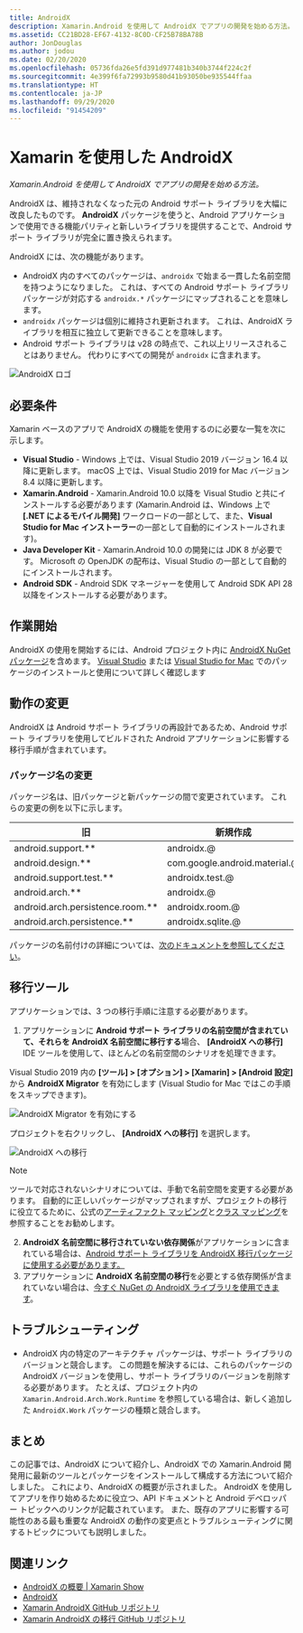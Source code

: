 ```yaml
---
title: AndroidX
description: Xamarin.Android を使用して AndroidX でアプリの開発を始める方法。
ms.assetid: CC21BD28-EF67-4132-8C0D-CF25B78BA78B
author: JonDouglas
ms.author: jodou
ms.date: 02/20/2020
ms.openlocfilehash: 05736fda26e5fd391d977481b340b3744f224c2f
ms.sourcegitcommit: 4e399f6fa72993b9580d41b93050be935544ffaa
ms.translationtype: HT
ms.contentlocale: ja-JP
ms.lasthandoff: 09/29/2020
ms.locfileid: "91454209"
---
```

# <a name="androidx-with-xamarin"></a>Xamarin を使用した AndroidX

_Xamarin.Android を使用して AndroidX でアプリの開発を始める方法。_

AndroidX は、維持されなくなった元の Android サポート ライブラリを大幅に改良したものです。 **AndroidX** パッケージを使うと、Android アプリケーションで使用できる機能パリティと新しいライブラリを提供することで、Android サポート ライブラリが完全に置き換えられます。

AndroidX には、次の機能があります。

- AndroidX 内のすべてのパッケージは、`androidx` で始まる一貫した名前空間を持つようになりました。 これは、すべての Android サポート ライブラリ パッケージが対応する `androidx.*` パッケージにマップされることを意味します。
- `androidx` パッケージは個別に維持され更新されます。 これは、AndroidX ライブラリを相互に独立して更新できることを意味します。
- Android サポート ライブラリは v28 の時点で、これ以上リリースされることはありません。 代わりにすべての開発が `androidx` に含まれます。

![AndroidX ロゴ](~/android/platform/androidx-images/AndroidXLogo.png)

## <a name="requirements"></a>必要条件

Xamarin ベースのアプリで AndroidX の機能を使用するのに必要な一覧を次に示します。

- **Visual Studio** - Windows 上では、Visual Studio 2019 バージョン 16.4 以降に更新します。 macOS 上では、Visual Studio 2019 for Mac バージョン 8.4 以降に更新します。
- **Xamarin.Android** - Xamarin.Android 10.0 以降を Visual Studio と共にインストールする必要があります (Xamarin.Android は、Windows 上で **[.NET によるモバイル開発]** ワークロードの一部として、また、**Visual Studio for Mac インストーラー**の一部として自動的にインストールされます)。
- **Java Developer Kit** - Xamarin.Android 10.0 の開発には JDK 8 が必要です。 Microsoft の OpenJDK の配布は、Visual Studio の一部として自動的にインストールされます。
- **Android SDK** - Android SDK マネージャーを使用して Android SDK API 28 以降をインストールする必要があります。

## <a name="get-started"></a>作業開始

AndroidX の使用を開始するには、Android プロジェクト内に [AndroidX NuGet パッケージ](https://www.nuget.org/packages?q=Tags%3A%22AndroidX%22+Authors%3A%22Microsoft%22)を含めます。 [Visual Studio](/nuget/quickstart/install-and-use-a-package-in-visual-studio) または [Visual Studio for Mac](/nuget/quickstart/install-and-use-a-package-in-visual-studio-mac) でのパッケージのインストールと使用について詳しく確認します

## <a name="behavior-changes"></a>動作の変更

AndroidX は Android サポート ライブラリの再設計であるため、Android サポート ライブラリを使用してビルドされた Android アプリケーションに影響する移行手順が含まれています。

### <a name="package-name-change"></a>パッケージ名の変更
パッケージ名は、旧パッケージと新パッケージの間で変更されています。 これらの変更の例を以下に示します。

| 旧                    | 新規作成                    |
| ---------------------- | ---------------------- |
| android.support.**     | androidx.@             |
| android.design.**      | com.google.android.material.@ |
| android.support.test.** | androidx.test.@       |
| android.arch.**        | androidx.@             |
| android.arch.persistence.room.** | androidx.room.@ |
| android.arch.persistence.** | androidx.sqlite.@ |

パッケージの名前付けの詳細については、[次のドキュメントを参照してください](https://developer.android.com/jetpack/androidx/migrate#artifact_mappings)。

## <a name="migration-tooling"></a>移行ツール

アプリケーションでは、3 つの移行手順に注意する必要があります。

1. アプリケーションに **Android サポート ライブラリの名前空間が含まれていて、それらを AndroidX 名前空間に移行する**場合、 **[AndroidX への移行]** IDE ツールを使用して、ほとんどの名前空間のシナリオを処理できます。 

Visual Studio 2019 内の **[ツール] > [オプション] > [Xamarin] > [Android 設定]** から **AndroidX Migrator** を有効にします (Visual Studio for Mac ではこの手順をスキップできます)。

![AndroidX Migrator を有効にする](~/android/platform/androidx-images/EnableAndroidXMigrator.png)

プロジェクトを右クリックし、 **[AndroidX への移行]** を選択します。

![AndroidX への移行](~/android/platform/androidx-images/MigrateToAndroidX.png)

> [!NOTE] 
> ツールで対応されないシナリオについては、手動で名前空間を変更する必要があります。 自動的に正しいパッケージがマップされますが、プロジェクトの移行に役立てるために、公式の[アーティファクト マッピング](https://developer.android.com/jetpack/androidx/migrate/artifact-mappings)と[クラス マッピング](https://developer.android.com/jetpack/androidx/migrate/class-mappings)を参照することをお勧めします。

2. **AndroidX 名前空間に移行されていない依存関係**がアプリケーションに含まれている場合は、[Android サポート ライブラリを AndroidX 移行パッケージに使用する必要があります。](https://www.nuget.org/packages/Xamarin.AndroidX.Migration)
3. アプリケーションに **AndroidX 名前空間の移行**を必要とする依存関係が含まれていない場合は、[今すぐ NuGet の AndroidX ライブラリを使用できます](https://www.nuget.org/packages?q=Tags%3A%22AndroidX%22+Authors%3A%22Microsoft%22)。

## <a name="troubleshooting"></a>トラブルシューティング

- AndroidX 内の特定のアーキテクチャ パッケージは、サポート ライブラリのバージョンと競合します。 この問題を解決するには、これらのパッケージの AndroidX バージョンを使用し、サポート ライブラリのバージョンを削除する必要があります。 たとえば、プロジェクト内の `Xamarin.Android.Arch.Work.Runtime` を参照している場合は、新しく追加した `AndroidX.Work` パッケージの種類と競合します。

## <a name="summary"></a>まとめ

この記事では、AndroidX について紹介し、AndroidX での Xamarin.Android 開発用に最新のツールとパッケージをインストールして構成する方法について紹介しました。 これにより、AndroidX の概要が示されました。 AndroidX を使用してアプリを作り始めるために役立つ、API ドキュメントと Android デベロッパー トピックへのリンクが記載されています。 また、既存のアプリに影響する可能性のある最も重要な AndroidX の動作の変更点とトラブルシューティングに関するトピックについても説明しました。

## <a name="related-links"></a>関連リンク

- [AndroidX の概要 | Xamarin Show](https://www.youtube.com/watch?v=M_l3RjTev5A)
- [AndroidX](https://developer.android.com/jetpack/androidx)
- [Xamarin AndroidX GitHub リポジトリ](https://github.com/xamarin/AndroidX)
- [Xamarin AndroidX の移行 GitHub リポジトリ](https://github.com/xamarin/XamarinAndroidXMigration)